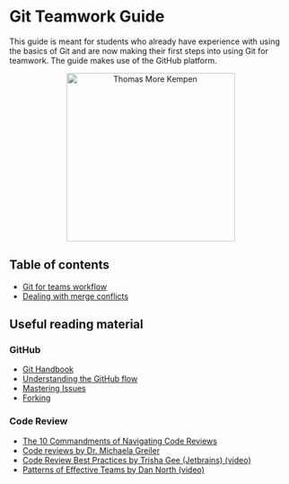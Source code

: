 Git Teamwork Guide
==================
This guide is meant for students who already have experience with using the basics of Git and are now making their first steps into using Git for teamwork.
The guide makes use of the GitHub platform.
<p align="center">
    <img src="https://thomasmore.be/sites/www.thomasmore.be/files/tm_eng_standaardlogo_web.png" alt="Thomas More Kempen" width="300" />
</p>

## Table of contents
* [Git for teams workflow](./workflow.md)
* [Dealing with merge conflicts](./merge-conflicts.md)

## Useful reading material
### GitHub
* [Git Handbook](https://guides.github.com/introduction/git-handbook/)
* [Understanding the GitHub flow](https://guides.github.com/introduction/flow/)
* [Mastering Issues](https://guides.github.com/features/issues/)
* [Forking](https://guides.github.com/activities/forking/)
### Code Review
* [The 10 Commandments of Navigating Code Reviews](https://angiejones.tech/ten-commandments-code-reviews/)
* [Code reviews by Dr. Michaela Greiler](https://www.michaelagreiler.com/category/code-reviews/)
* [Code Review Best Practices by Trisha Gee (Jetbrains) (video)](https://www.youtube.com/watch?v=a9_0UUUNt-Y)
* [Patterns of Effective Teams by Dan North (video)](https://www.youtube.com/watch?v=lvs7VEsQzKY)
